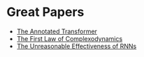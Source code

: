 # Great Papers

- [The Annotated Transformer](https://nlp.seas.harvard.edu/annotated-transformer/)
- [The First Law of Complexodynamics](https://scottaaronson.blog/?p=762)
- [The Unreasonable Effectiveness of RNNs](https://karpathy.github.io/2015/05/21/rnn-effectiveness/)
 
